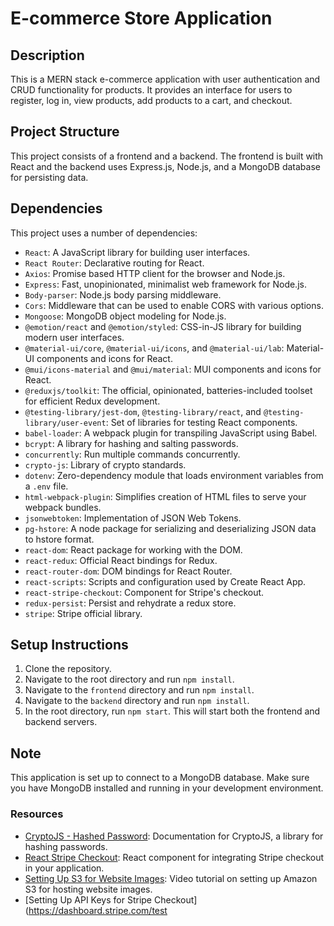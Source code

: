 # E-commerce Store Application

## Description

This is a MERN stack e-commerce application with user authentication and CRUD functionality for products. It provides an interface for users to register, log in, view products, add products to a cart, and checkout.

## Project Structure

This project consists of a frontend and a backend. The frontend is built with React and the backend uses Express.js, Node.js, and a MongoDB database for persisting data.

## Dependencies

This project uses a number of dependencies:

- `React`: A JavaScript library for building user interfaces.
- `React Router`: Declarative routing for React.
- `Axios`: Promise based HTTP client for the browser and Node.js.
- `Express`: Fast, unopinionated, minimalist web framework for Node.js.
- `Body-parser`: Node.js body parsing middleware.
- `Cors`: Middleware that can be used to enable CORS with various options.
- `Mongoose`: MongoDB object modeling for Node.js.
- `@emotion/react` and `@emotion/styled`: CSS-in-JS library for building modern user interfaces.
- `@material-ui/core`, `@material-ui/icons`, and `@material-ui/lab`: Material-UI components and icons for React.
- `@mui/icons-material` and `@mui/material`: MUI components and icons for React.
- `@reduxjs/toolkit`: The official, opinionated, batteries-included toolset for efficient Redux development.
- `@testing-library/jest-dom`, `@testing-library/react`, and `@testing-library/user-event`: Set of libraries for testing React components.
- `babel-loader`: A webpack plugin for transpiling JavaScript using Babel.
- `bcrypt`: A library for hashing and salting passwords.
- `concurrently`: Run multiple commands concurrently.
- `crypto-js`: Library of crypto standards.
- `dotenv`: Zero-dependency module that loads environment variables from a `.env` file.
- `html-webpack-plugin`: Simplifies creation of HTML files to serve your webpack bundles.
- `jsonwebtoken`: Implementation of JSON Web Tokens.
- `pg-hstore`: A node package for serializing and deserializing JSON data to hstore format.
- `react-dom`: React package for working with the DOM.
- `react-redux`: Official React bindings for Redux.
- `react-router-dom`: DOM bindings for React Router.
- `react-scripts`: Scripts and configuration used by Create React App.
- `react-stripe-checkout`: Component for Stripe's checkout.
- `redux-persist`: Persist and rehydrate a redux store.
- `stripe`: Stripe official library.

## Setup Instructions

1. Clone the repository.
2. Navigate to the root directory and run `npm install`.
3. Navigate to the `frontend` directory and run `npm install`.
4. Navigate to the `backend` directory and run `npm install`.
5. In the root directory, run `npm start`. This will start both the frontend and backend servers.

## Note

This application is set up to connect to a MongoDB database. Make sure you have MongoDB installed and running in your development environment.

### Resources

- [CryptoJS - Hashed Password](https://cryptojs.gitbook.io/docs/): Documentation for CryptoJS, a library for hashing passwords.
- [React Stripe Checkout](https://www.npmjs.com/package/react-stripe-checkout): React component for integrating Stripe checkout in your application.
- [Setting Up S3 for Website Images](https://www.youtube.com/watch?v=cU92Ums-MWs): Video tutorial on setting up Amazon S3 for hosting website images.
- [Setting Up API Keys for Stripe Checkout](https://dashboard.stripe.com/test
